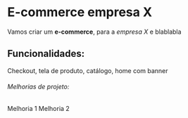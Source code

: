 # E-commerce empresa X

Vamos criar um **e-commerce**, para a *empresa X* e blablabla

## Funcionalidades:
Checkout, tela de produto, catálogo, home com banner

###### Melhorias de projeto:

Melhoria 1
Melhoria 2